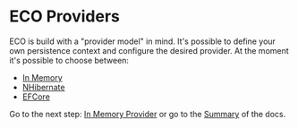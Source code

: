 # ECO Providers

ECO is build with a "provider model" in mind. It's possible to define your own persistence context and configure the desired provider.
At the moment it's possible to choose between:

- [In Memory](https://github.com/dogcane/ECO/blob/master/docs/Providers-InMemory.md)
- [NHibernate](https://github.com/dogcane/ECO/blob/master/docs/Providers-NHibernate.md)
- [EFCore](https://github.com/dogcane/ECO/blob/master/docs/Providers-EF.md)

Go to the next step: [In Memory Provider](https://github.com/dogcane/ECO/blob/master/docs/Providers-InMemory.md) or go to the [Summary](https://github.com/dogcane/ECO/blob/master/docs/Summary.md) of the docs.

